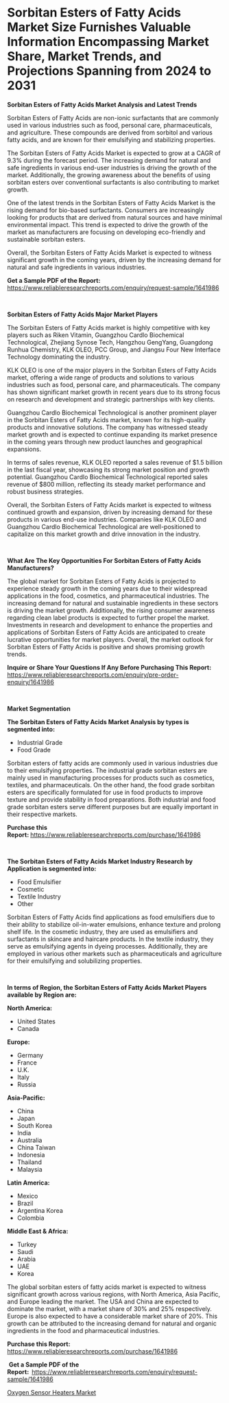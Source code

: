 <p><h1>Sorbitan Esters of Fatty Acids Market Size Furnishes Valuable Information Encompassing Market Share, Market Trends, and Projections Spanning from 2024 to 2031</h1></p><p><strong>Sorbitan Esters of Fatty Acids Market Analysis and Latest Trends</strong></p>
<p><p>Sorbitan Esters of Fatty Acids are non-ionic surfactants that are commonly used in various industries such as food, personal care, pharmaceuticals, and agriculture. These compounds are derived from sorbitol and various fatty acids, and are known for their emulsifying and stabilizing properties.</p><p>The Sorbitan Esters of Fatty Acids Market is expected to grow at a CAGR of 9.3% during the forecast period. The increasing demand for natural and safe ingredients in various end-user industries is driving the growth of the market. Additionally, the growing awareness about the benefits of using sorbitan esters over conventional surfactants is also contributing to market growth.</p><p>One of the latest trends in the Sorbitan Esters of Fatty Acids Market is the rising demand for bio-based surfactants. Consumers are increasingly looking for products that are derived from natural sources and have minimal environmental impact. This trend is expected to drive the growth of the market as manufacturers are focusing on developing eco-friendly and sustainable sorbitan esters.</p><p>Overall, the Sorbitan Esters of Fatty Acids Market is expected to witness significant growth in the coming years, driven by the increasing demand for natural and safe ingredients in various industries.</p></p>
<p><strong>Get a Sample PDF of the Report:&nbsp;</strong> <a href="https://www.reliableresearchreports.com/enquiry/request-sample/1641986">https://www.reliableresearchreports.com/enquiry/request-sample/1641986</a></p>
<p>&nbsp;</p>
<p><strong>Sorbitan Esters of Fatty Acids Major Market Players</strong></p>
<p><p>The Sorbitan Esters of Fatty Acids market is highly competitive with key players such as Riken Vitamin, Guangzhou Cardlo Biochemical Technological, Zhejiang Synose Tech, Hangzhou GengYang, Guangdong Runhua Chemistry, KLK OLEO, PCC Group, and Jiangsu Four New Interface Technology dominating the industry. </p><p>KLK OLEO is one of the major players in the Sorbitan Esters of Fatty Acids market, offering a wide range of products and solutions to various industries such as food, personal care, and pharmaceuticals. The company has shown significant market growth in recent years due to its strong focus on research and development and strategic partnerships with key clients.</p><p>Guangzhou Cardlo Biochemical Technological is another prominent player in the Sorbitan Esters of Fatty Acids market, known for its high-quality products and innovative solutions. The company has witnessed steady market growth and is expected to continue expanding its market presence in the coming years through new product launches and geographical expansions.</p><p>In terms of sales revenue, KLK OLEO reported a sales revenue of $1.5 billion in the last fiscal year, showcasing its strong market position and growth potential. Guangzhou Cardlo Biochemical Technological reported sales revenue of $800 million, reflecting its steady market performance and robust business strategies.</p><p>Overall, the Sorbitan Esters of Fatty Acids market is expected to witness continued growth and expansion, driven by increasing demand for these products in various end-use industries. Companies like KLK OLEO and Guangzhou Cardlo Biochemical Technological are well-positioned to capitalize on this market growth and drive innovation in the industry.</p></p>
<p>&nbsp;</p>
<p><strong>What Are The Key Opportunities For Sorbitan Esters of Fatty Acids Manufacturers?</strong></p>
<p><p>The global market for Sorbitan Esters of Fatty Acids is projected to experience steady growth in the coming years due to their widespread applications in the food, cosmetics, and pharmaceutical industries. The increasing demand for natural and sustainable ingredients in these sectors is driving the market growth. Additionally, the rising consumer awareness regarding clean label products is expected to further propel the market. Investments in research and development to enhance the properties and applications of Sorbitan Esters of Fatty Acids are anticipated to create lucrative opportunities for market players. Overall, the market outlook for Sorbitan Esters of Fatty Acids is positive and shows promising growth trends.</p></p>
<p><strong>Inquire or Share Your Questions If Any Before Purchasing This Report:</strong> <a href="https://www.reliableresearchreports.com/enquiry/pre-order-enquiry/1641986">https://www.reliableresearchreports.com/enquiry/pre-order-enquiry/1641986</a></p>
<p>&nbsp;</p>
<p><strong>Market Segmentation</strong></p>
<p><strong>The Sorbitan Esters of Fatty Acids Market Analysis by types is segmented into:</strong></p>
<p><ul><li>Industrial Grade</li><li>Food Grade</li></ul></p>
<p><p>Sorbitan esters of fatty acids are commonly used in various industries due to their emulsifying properties. The industrial grade sorbitan esters are mainly used in manufacturing processes for products such as cosmetics, textiles, and pharmaceuticals. On the other hand, the food grade sorbitan esters are specifically formulated for use in food products to improve texture and provide stability in food preparations. Both industrial and food grade sorbitan esters serve different purposes but are equally important in their respective markets.</p></p>
<p><strong>Purchase this Report:&nbsp;</strong><a href="https://www.reliableresearchreports.com/purchase/1641986">https://www.reliableresearchreports.com/purchase/1641986</a></p>
<p>&nbsp;</p>
<p><strong>The Sorbitan Esters of Fatty Acids Market Industry Research by Application is segmented into:</strong></p>
<p><ul><li>Food Emulsifier</li><li>Cosmetic</li><li>Textile Industry</li><li>Other</li></ul></p>
<p><p>Sorbitan Esters of Fatty Acids find applications as food emulsifiers due to their ability to stabilize oil-in-water emulsions, enhance texture and prolong shelf life. In the cosmetic industry, they are used as emulsifiers and surfactants in skincare and haircare products. In the textile industry, they serve as emulsifying agents in dyeing processes. Additionally, they are employed in various other markets such as pharmaceuticals and agriculture for their emulsifying and solubilizing properties.</p></p>
<p>&nbsp;</p>
<p><strong>In terms of Region, the Sorbitan Esters of Fatty Acids Market Players available by Region are:</strong></p>
<p>
    <p> <strong> North America: </strong>
        <ul>
            <li>United States</li>
            <li>Canada</li>
        </ul>
        </p> 
    <p> <strong> Europe: </strong>
        <ul>
            <li>Germany</li>
            <li>France</li>
            <li>U.K.</li>
            <li>Italy</li>
            <li>Russia</li>
        </ul>
        </p> 
    <p> <strong> Asia-Pacific: </strong>
        <ul>
            <li>China</li>
            <li>Japan</li>
            <li>South Korea</li>
            <li>India</li>
            <li>Australia</li>
            <li>China Taiwan</li>
            <li>Indonesia</li>
            <li>Thailand</li>
            <li>Malaysia</li>
        </ul>
        </p> 
    <p> <strong> Latin America: </strong>
        <ul>
            <li>Mexico</li>
            <li>Brazil</li>
            <li>Argentina Korea</li>
            <li>Colombia</li>
        </ul>
        </p> 
    <p> <strong> Middle East & Africa: </strong>
        <ul>
            <li>Turkey</li>
            <li>Saudi</li>
            <li>Arabia</li>
            <li>UAE</li>
            <li>Korea</li>
        </ul>
    </p>
    </p>
<p><p>The global sorbitan esters of fatty acids market is expected to witness significant growth across various regions, with North America, Asia Pacific, and Europe leading the market. The USA and China are expected to dominate the market, with a market share of 30% and 25% respectively. Europe is also expected to have a considerable market share of 20%. This growth can be attributed to the increasing demand for natural and organic ingredients in the food and pharmaceutical industries.</p></p>
<p><strong>Purchase this Report: </strong><a href="https://www.reliableresearchreports.com/purchase/1641986">https://www.reliableresearchreports.com/purchase/1641986</a></p>
<p>&nbsp;<strong>Get a Sample PDF of the Report:&nbsp;&nbsp;</strong><a href="https://www.reliableresearchreports.com/enquiry/request-sample/1641986">https://www.reliableresearchreports.com/enquiry/request-sample/1641986</a></p>
<p><strong></strong></p>
<p><p><a href="https://flame-sidecar-702.notion.site/Oxygen-Sensor-Heaters-Market-Growth-Market-Trends-COVID-19-Impact-and-Forecasts-for-period-from-2-6282067472364c99808f1b0bb45711a4">Oxygen Sensor Heaters Market</a></p></p>